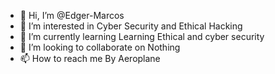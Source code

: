 - 👋 Hi, I’m @Edger-Marcos
- 👀 I’m interested in Cyber Security and Ethical Hacking 
- 🌱 I’m currently learning Learning Ethical and cyber security 
- 💞️ I’m looking to collaborate on Nothing 
- 📫 How to reach me By Aeroplane 

<!---
Edger-Marcos/Edger-Marcos is a ✨ special ✨ repository because its `README.md` (this file) appears on your GitHub profile.
You can click the Preview link to take a look at your changes.
--->
